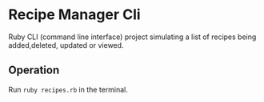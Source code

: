 # Recipe Manager Cli

Ruby CLI (command line interface) project simulating a list of recipes being added,deleted, updated or viewed.

## Operation

Run ```ruby recipes.rb``` in the terminal.

